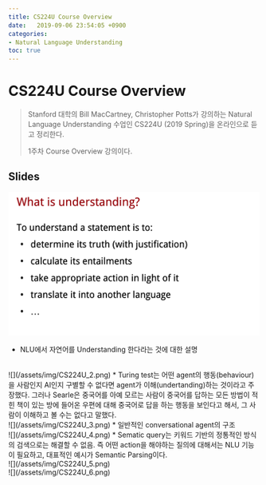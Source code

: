 ```yaml
---
title: CS224U Course Overview
date:   2019-09-06 23:54:05 +0900
categories:
- Natural Language Understanding
toc: true
---
```


# CS224U Course Overview
> Stanford 대학의 Bill MacCartney, Christopher Potts가 강의하는 Natural Language Understanding 수업인 CS224U (2019 Spring)을 온라인으로 듣고 정리한다.
>
>1주차 Course Overview 강의이다.


## Slides



![](/assets/img/CS224U_1.png)
* NLU에서 자연어를 Understanding 한다라는 것에 대한 설명
<br>
![](/assets/img/CS224U_2.png)
* Turing test는 어떤 agent의 행동(behaviour)을 사람인지 AI인지 구별할 수 없다면 agent가 이해(undertanding)하는 것이라고 주장했다. 그러나 Searle은 중국어를 아예 모르는 사람이 중국어를 답하는 모든 방법이 적힌 책이 있는 방에 들어온 우편에 대해 중국어로 답을 하는 행동을 보인다고 해서, 그 사람이 이해하고 볼 수는 없다고 말했다.
<br>
![](/assets/img/CS224U_3.png)
* 일반적인 conversational agent의 구조
<br>
![](/assets/img/CS224U_4.png)
* Sematic query는 키워드 기반의 정통적인 방식의 검색으로는 해결할 수 없음. 즉 어떤 action을 해야하는 질의에 대해서는 NLU 기능이 필요하고, 대표적인 예시가 Semantic Parsing이다.
<br>
![](/assets/img/CS224U_5.png)
<br>
![](/assets/img/CS224U_6.png)